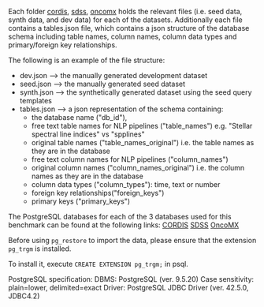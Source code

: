 Each folder [cordis](/cordis), [sdss](/sdss), [oncomx](/oncomx) holds the relevant files (i.e. seed data, synth data, and dev data) for each of the datasets. Additionally each file contains a tables.json file, which contains a json structure of the database schema including table names, column names, column data types and primary/foreign key relationships. 

The following is an example of the file structure: 
- dev.json --> the manually generated development dataset 
- seed.json --> the manually generated seed dataset 
- synth.json --> the synthetically generated dataset using the seed query templates
- tables.json --> a json representation of the schema containing:
  - the database name ("db_id"),
  - free text table names for NLP pipelines ("table_names") e.g. "Stellar spectral line indices" vs "spplines"
  - original table names ("table_names_original") i.e. the table names as they are in the database
  - free text column names for NLP pipelines ("column_names") 
  - original column names ("column_names_original") i.e. the column names as they are in the database
  - column data types ("column_types"):  time, text or number
  - foreign key relationships("foreign_keys")
  - primary keys ("primary_keys")

The PostgreSQL databases for each of the 3 databases used for this benchmark can be found at the following links: 
[CORDIS](https://drive.google.com/uc?export=download&id=1-YXF9mPN7GmK4ApBz2aZjAoJkdpPE6JF)
[SDSS](https://drive.google.com/uc?export=download&id=1-11YVe1dsqh-x3RoVPQP8aKQouBESRm9)
[OncoMX](https://drive.google.com/uc?export=download&id=1Y02tXXzaWaYwSKQtnWbYPe7dKk0T5Xmp)

Before using `pg_restore` to import the data, please ensure that the extension `pg_trgm` is installed. 

To install it, execute `CREATE EXTENSION pg_trgm;` in psql.

PostgreSQL specification:  DBMS: PostgreSQL (ver. 9.5.20) Case sensitivity: plain=lower, delimited=exact Driver: PostgreSQL JDBC Driver (ver. 42.5.0, JDBC4.2) 
